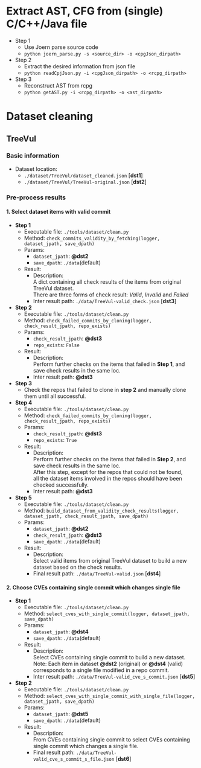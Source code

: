 # Extract AST, CFG from (single) C/C++/Java file
* Step 1 
  * Use Joern parse source code
  * `python joern_parse.py -s <source_dir> -o <cpgJson_dirpath>`
* Step 2 
  * Extract the desired information from json file
  * `python readCpjJson.py -i <cpgJson_dirpath> -o <rcpg_dirpath>`
* Step 3 
  * Reconstruct AST from rcpg
  * `python getAST.py -i <rcpg_dirpath> -o <ast_dirpath>`

# Dataset cleaning
## TreeVul
### Basic information
* Dataset location: 
  * `./dataset/TreeVul/dataset_cleaned.json` [**dst1**]
  * `./dataset/TreeVul/TreeVul-original.json` [**dst2**]
### Pre-process results
#### 1. Select dataset items with valid commit
* **Step 1**
  * Executable file: `./tools/dataset/clean.py`
  * Method: `check_commits_validity_by_fetching(logger, dataset_jpath, save_dpath)`
  * Params:
    * `dataset_jpath`: **@dst2**
    * `save_dpath`: `./data`(default)
  * Result:
    * Description: <br> 
        A dict containing all check results of the items from original TreeVul dataset. <br>
        There are three forms of check result: _Valid_, _Invalid_ and _Failed_ 
    * Inter result path: `./data/TreeVul-valid_check.json` [**dst3**]
* **Step 2**
  * Executable file: `./tools/dataset/clean.py`
  * Method: `check_failed_commits_by_cloning(logger, check_result_jpath, repo_exists)`
  * Params:
    * `check_result_jpath`: **@dst3**
    * `repo_exists`: `False`
  * Result:
    * Description: <br> 
        Perform further checks on the items that failed in **Step 1**, and save check results in the same loc. 
    * Inter result path: **@dst3**
* **Step 3**
  * Check the repos that failed to clone in **step 2** and manually clone them until all successful.
* **Step 4**
  * Executable file: `./tools/dataset/clean.py`
  * Method: `check_failed_commits_by_cloning(logger, check_result_jpath, repo_exists)`
  * Params:
    * `check_result_jpath`: **@dst3**
    * `repo_exists`: `True` 
  * Result:
    * Description: <br> 
        Perform further checks on the items that failed in **Step 2**, and save check results in the same loc. <br>
        After this step, except for the repos that could not be found, <br> 
        all the dataset items involved in the repos should have been checked successfully.
    * Inter result path: **@dst3**
* **Step 5**
  * Executable file: `./tools/dataset/clean.py`
  * Method: `build_dataset_from_validity_check_results(logger, dataset_jpath, check_result_jpath, save_dpath)`
  * Params:
    * `dataset_jpath`: **@dst2**
    * `check_result_jpath`: **@dst3**
    * `save_dpath`: `./data`(default)
  * Result:
    * Description: <br> 
        Select valid items from original TreeVul dataset to build a new dataset based on the check results.
    * Final result path: `./data/TreeVul-valid.json` [**dst4**]
#### 2. Choose CVEs containing single commit which changes single file
* **Step 1**
  * Executable file: `./tools/dataset/clean.py`
  * Method: `select_cves_with_single_commit(logger, dataset_jpath, save_dpath)`
  * Params:
    * `dataset_jpath`: **@dst4**
    * `save_dpath`: `./data`(default)
  * Result:
    * Description: <br> 
        Select CVEs containing single commit to build a new dataset. <br>
        Note: Each item in dataset **@dst2** (original) or **@dst4** (valid) corresponds to a single file modified in a repo commit.
    * Inter result path: `./data/TreeVul-valid_cve_s_commit.json` [**dst5**]
* **Step 2**
  * Executable file: `./tools/dataset/clean.py`
  * Method: `select_cves_with_single_commit_with_single_file(logger, dataset_jpath, save_dpath)`
  * Params:
    * `dataset_jpath`: **@dst5**
    * `save_dpath`: `./data`(default)
  * Result:
    * Description: <br>
        From CVEs containing single commit to select CVEs containing single commit which changes a single file.
    * Final result path: `./data/TreeVul-valid_cve_s_commit_s_file.json` [**dst6**]
